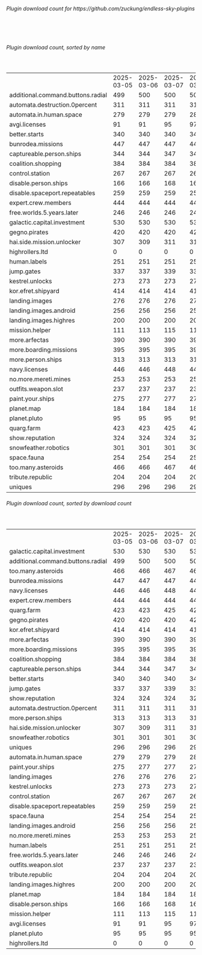 <h6>Plugin download count for https://github.com/zuckung/endless-sky-plugins</h6><br>
<br>
<h6>Plugin download count, sorted by name</h6><sub><sup><br>
<table>
	<tr>
		<td></td>
		<td>2025-03-05</td>
		<td>2025-03-06</td>
		<td>2025-03-07</td>
		<td>2025-03-08</td>
		<td>2025-03-09</td>
		<td>2025-03-10</td>
		<td>2025-03-11</td>
		<td>today +</td>
	</tr>
	<tr>
		<td>additional.command.buttons.radial</td>
		<td>499</td>
		<td>500</td>
		<td>500</td>
		<td>502</td>
		<td>502</td>
		<td>504</td>
		<td>512</td>
		<td>+ 8</td>
	</tr>
	<tr>
		<td>automata.destruction.0percent</td>
		<td>311</td>
		<td>311</td>
		<td>311</td>
		<td>313</td>
		<td>315</td>
		<td>316</td>
		<td>320</td>
		<td>+ 4</td>
	</tr>
	<tr>
		<td>automata.in.human.space</td>
		<td>279</td>
		<td>279</td>
		<td>279</td>
		<td>281</td>
		<td>281</td>
		<td>283</td>
		<td>286</td>
		<td>+ 3</td>
	</tr>
	<tr>
		<td>avgi.licenses</td>
		<td>91</td>
		<td>91</td>
		<td>95</td>
		<td>97</td>
		<td>99</td>
		<td>101</td>
		<td>105</td>
		<td>+ 4</td>
	</tr>
	<tr>
		<td>better.starts</td>
		<td>340</td>
		<td>340</td>
		<td>340</td>
		<td>340</td>
		<td>340</td>
		<td>342</td>
		<td>348</td>
		<td>+ 6</td>
	</tr>
	<tr>
		<td>bunrodea.missions</td>
		<td>447</td>
		<td>447</td>
		<td>447</td>
		<td>447</td>
		<td>449</td>
		<td>454</td>
		<td>458</td>
		<td>+ 4</td>
	</tr>
	<tr>
		<td>captureable.person.ships</td>
		<td>344</td>
		<td>344</td>
		<td>347</td>
		<td>347</td>
		<td>347</td>
		<td>347</td>
		<td>353</td>
		<td>+ 6</td>
	</tr>
	<tr>
		<td>coalition.shopping</td>
		<td>384</td>
		<td>384</td>
		<td>384</td>
		<td>386</td>
		<td>390</td>
		<td>391</td>
		<td>395</td>
		<td>+ 4</td>
	</tr>
	<tr>
		<td>control.station</td>
		<td>267</td>
		<td>267</td>
		<td>267</td>
		<td>267</td>
		<td>267</td>
		<td>267</td>
		<td>269</td>
		<td>+ 2</td>
	</tr>
	<tr>
		<td>disable.person.ships</td>
		<td>166</td>
		<td>166</td>
		<td>168</td>
		<td>168</td>
		<td>168</td>
		<td>168</td>
		<td>170</td>
		<td>+ 2</td>
	</tr>
	<tr>
		<td>disable.spaceport.repeatables</td>
		<td>259</td>
		<td>259</td>
		<td>259</td>
		<td>259</td>
		<td>259</td>
		<td>259</td>
		<td>261</td>
		<td>+ 2</td>
	</tr>
	<tr>
		<td>expert.crew.members</td>
		<td>444</td>
		<td>444</td>
		<td>444</td>
		<td>444</td>
		<td>446</td>
		<td>448</td>
		<td>452</td>
		<td>+ 4</td>
	</tr>
	<tr>
		<td>free.worlds.5.years.later</td>
		<td>246</td>
		<td>246</td>
		<td>246</td>
		<td>248</td>
		<td>248</td>
		<td>248</td>
		<td>250</td>
		<td>+ 2</td>
	</tr>
	<tr>
		<td>galactic.capital.investment</td>
		<td>530</td>
		<td>530</td>
		<td>530</td>
		<td>532</td>
		<td>535</td>
		<td>538</td>
		<td>540</td>
		<td>+ 2</td>
	</tr>
	<tr>
		<td>gegno.pirates</td>
		<td>420</td>
		<td>420</td>
		<td>420</td>
		<td>420</td>
		<td>422</td>
		<td>425</td>
		<td>429</td>
		<td>+ 4</td>
	</tr>
	<tr>
		<td>hai.side.mission.unlocker</td>
		<td>307</td>
		<td>309</td>
		<td>311</td>
		<td>311</td>
		<td>311</td>
		<td>311</td>
		<td>314</td>
		<td>+ 3</td>
	</tr>
	<tr>
		<td>highrollers.ltd</td>
		<td>0</td>
		<td>0</td>
		<td>0</td>
		<td>0</td>
		<td>0</td>
		<td>0</td>
		<td>5</td>
		<td>+ 5</td>
	</tr>
	<tr>
		<td>human.labels</td>
		<td>251</td>
		<td>251</td>
		<td>251</td>
		<td>251</td>
		<td>251</td>
		<td>251</td>
		<td>253</td>
		<td>+ 2</td>
	</tr>
	<tr>
		<td>jump.gates</td>
		<td>337</td>
		<td>337</td>
		<td>339</td>
		<td>339</td>
		<td>339</td>
		<td>339</td>
		<td>341</td>
		<td>+ 2</td>
	</tr>
	<tr>
		<td>kestrel.unlocks</td>
		<td>273</td>
		<td>273</td>
		<td>273</td>
		<td>273</td>
		<td>273</td>
		<td>273</td>
		<td>277</td>
		<td>+ 4</td>
	</tr>
	<tr>
		<td>kor.efret.shipyard</td>
		<td>414</td>
		<td>414</td>
		<td>414</td>
		<td>414</td>
		<td>418</td>
		<td>422</td>
		<td>428</td>
		<td>+ 6</td>
	</tr>
	<tr>
		<td>landing.images</td>
		<td>276</td>
		<td>276</td>
		<td>276</td>
		<td>276</td>
		<td>276</td>
		<td>276</td>
		<td>278</td>
		<td>+ 2</td>
	</tr>
	<tr>
		<td>landing.images.android</td>
		<td>256</td>
		<td>256</td>
		<td>256</td>
		<td>256</td>
		<td>256</td>
		<td>256</td>
		<td>258</td>
		<td>+ 2</td>
	</tr>
	<tr>
		<td>landing.images.highres</td>
		<td>200</td>
		<td>200</td>
		<td>200</td>
		<td>200</td>
		<td>200</td>
		<td>200</td>
		<td>202</td>
		<td>+ 2</td>
	</tr>
	<tr>
		<td>mission.helper</td>
		<td>111</td>
		<td>113</td>
		<td>115</td>
		<td>119</td>
		<td>119</td>
		<td>121</td>
		<td>132</td>
		<td>+ 11</td>
	</tr>
	<tr>
		<td>more.arfectas</td>
		<td>390</td>
		<td>390</td>
		<td>390</td>
		<td>392</td>
		<td>392</td>
		<td>394</td>
		<td>404</td>
		<td>+ 10</td>
	</tr>
	<tr>
		<td>more.boarding.missions</td>
		<td>395</td>
		<td>395</td>
		<td>395</td>
		<td>395</td>
		<td>395</td>
		<td>397</td>
		<td>403</td>
		<td>+ 6</td>
	</tr>
	<tr>
		<td>more.person.ships</td>
		<td>313</td>
		<td>313</td>
		<td>313</td>
		<td>313</td>
		<td>313</td>
		<td>313</td>
		<td>317</td>
		<td>+ 4</td>
	</tr>
	<tr>
		<td>navy.licenses</td>
		<td>446</td>
		<td>446</td>
		<td>448</td>
		<td>448</td>
		<td>448</td>
		<td>450</td>
		<td>456</td>
		<td>+ 6</td>
	</tr>
	<tr>
		<td>no.more.mereti.mines</td>
		<td>253</td>
		<td>253</td>
		<td>253</td>
		<td>253</td>
		<td>253</td>
		<td>253</td>
		<td>257</td>
		<td>+ 4</td>
	</tr>
	<tr>
		<td>outfits.weapon.slot</td>
		<td>237</td>
		<td>237</td>
		<td>237</td>
		<td>237</td>
		<td>237</td>
		<td>237</td>
		<td>241</td>
		<td>+ 4</td>
	</tr>
	<tr>
		<td>paint.your.ships</td>
		<td>275</td>
		<td>277</td>
		<td>277</td>
		<td>277</td>
		<td>277</td>
		<td>279</td>
		<td>283</td>
		<td>+ 4</td>
	</tr>
	<tr>
		<td>planet.map</td>
		<td>184</td>
		<td>184</td>
		<td>184</td>
		<td>186</td>
		<td>186</td>
		<td>186</td>
		<td>190</td>
		<td>+ 4</td>
	</tr>
	<tr>
		<td>planet.pluto</td>
		<td>95</td>
		<td>95</td>
		<td>95</td>
		<td>95</td>
		<td>95</td>
		<td>95</td>
		<td>98</td>
		<td>+ 3</td>
	</tr>
	<tr>
		<td>quarg.farm</td>
		<td>423</td>
		<td>423</td>
		<td>425</td>
		<td>427</td>
		<td>427</td>
		<td>429</td>
		<td>435</td>
		<td>+ 6</td>
	</tr>
	<tr>
		<td>show.reputation</td>
		<td>324</td>
		<td>324</td>
		<td>324</td>
		<td>324</td>
		<td>324</td>
		<td>326</td>
		<td>328</td>
		<td>+ 2</td>
	</tr>
	<tr>
		<td>snowfeather.robotics</td>
		<td>301</td>
		<td>301</td>
		<td>301</td>
		<td>301</td>
		<td>303</td>
		<td>303</td>
		<td>305</td>
		<td>+ 2</td>
	</tr>
	<tr>
		<td>space.fauna</td>
		<td>254</td>
		<td>254</td>
		<td>254</td>
		<td>254</td>
		<td>254</td>
		<td>254</td>
		<td>260</td>
		<td>+ 6</td>
	</tr>
	<tr>
		<td>too.many.asteroids</td>
		<td>466</td>
		<td>466</td>
		<td>467</td>
		<td>467</td>
		<td>467</td>
		<td>467</td>
		<td>472</td>
		<td>+ 5</td>
	</tr>
	<tr>
		<td>tribute.republic</td>
		<td>204</td>
		<td>204</td>
		<td>204</td>
		<td>204</td>
		<td>204</td>
		<td>204</td>
		<td>208</td>
		<td>+ 4</td>
	</tr>
	<tr>
		<td>uniques</td>
		<td>296</td>
		<td>296</td>
		<td>296</td>
		<td>296</td>
		<td>296</td>
		<td>298</td>
		<td>300</td>
		<td>+ 2</td>
	</tr>
</table>
</sub></sup>
<h6>Plugin download count, sorted by download count</h6><sub><sup><br>
<table>
	<tr>
		<td></td>
		<td>2025-03-05</td>
		<td>2025-03-06</td>
		<td>2025-03-07</td>
		<td>2025-03-08</td>
		<td>2025-03-09</td>
		<td>2025-03-10</td>
		<td>2025-03-11</td>
		<td>today +</td>
	</tr>
	<tr>
		<td>galactic.capital.investment</td>
		<td>530</td>
		<td>530</td>
		<td>530</td>
		<td>532</td>
		<td>535</td>
		<td>538</td>
		<td>540</td>
		<td>+ 2</td>
	</tr>
	<tr>
		<td>additional.command.buttons.radial</td>
		<td>499</td>
		<td>500</td>
		<td>500</td>
		<td>502</td>
		<td>502</td>
		<td>504</td>
		<td>512</td>
		<td>+ 8</td>
	</tr>
	<tr>
		<td>too.many.asteroids</td>
		<td>466</td>
		<td>466</td>
		<td>467</td>
		<td>467</td>
		<td>467</td>
		<td>467</td>
		<td>472</td>
		<td>+ 5</td>
	</tr>
	<tr>
		<td>bunrodea.missions</td>
		<td>447</td>
		<td>447</td>
		<td>447</td>
		<td>447</td>
		<td>449</td>
		<td>454</td>
		<td>458</td>
		<td>+ 4</td>
	</tr>
	<tr>
		<td>navy.licenses</td>
		<td>446</td>
		<td>446</td>
		<td>448</td>
		<td>448</td>
		<td>448</td>
		<td>450</td>
		<td>456</td>
		<td>+ 6</td>
	</tr>
	<tr>
		<td>expert.crew.members</td>
		<td>444</td>
		<td>444</td>
		<td>444</td>
		<td>444</td>
		<td>446</td>
		<td>448</td>
		<td>452</td>
		<td>+ 4</td>
	</tr>
	<tr>
		<td>quarg.farm</td>
		<td>423</td>
		<td>423</td>
		<td>425</td>
		<td>427</td>
		<td>427</td>
		<td>429</td>
		<td>435</td>
		<td>+ 6</td>
	</tr>
	<tr>
		<td>gegno.pirates</td>
		<td>420</td>
		<td>420</td>
		<td>420</td>
		<td>420</td>
		<td>422</td>
		<td>425</td>
		<td>429</td>
		<td>+ 4</td>
	</tr>
	<tr>
		<td>kor.efret.shipyard</td>
		<td>414</td>
		<td>414</td>
		<td>414</td>
		<td>414</td>
		<td>418</td>
		<td>422</td>
		<td>428</td>
		<td>+ 6</td>
	</tr>
	<tr>
		<td>more.arfectas</td>
		<td>390</td>
		<td>390</td>
		<td>390</td>
		<td>392</td>
		<td>392</td>
		<td>394</td>
		<td>404</td>
		<td>+ 10</td>
	</tr>
	<tr>
		<td>more.boarding.missions</td>
		<td>395</td>
		<td>395</td>
		<td>395</td>
		<td>395</td>
		<td>395</td>
		<td>397</td>
		<td>403</td>
		<td>+ 6</td>
	</tr>
	<tr>
		<td>coalition.shopping</td>
		<td>384</td>
		<td>384</td>
		<td>384</td>
		<td>386</td>
		<td>390</td>
		<td>391</td>
		<td>395</td>
		<td>+ 4</td>
	</tr>
	<tr>
		<td>captureable.person.ships</td>
		<td>344</td>
		<td>344</td>
		<td>347</td>
		<td>347</td>
		<td>347</td>
		<td>347</td>
		<td>353</td>
		<td>+ 6</td>
	</tr>
	<tr>
		<td>better.starts</td>
		<td>340</td>
		<td>340</td>
		<td>340</td>
		<td>340</td>
		<td>340</td>
		<td>342</td>
		<td>348</td>
		<td>+ 6</td>
	</tr>
	<tr>
		<td>jump.gates</td>
		<td>337</td>
		<td>337</td>
		<td>339</td>
		<td>339</td>
		<td>339</td>
		<td>339</td>
		<td>341</td>
		<td>+ 2</td>
	</tr>
	<tr>
		<td>show.reputation</td>
		<td>324</td>
		<td>324</td>
		<td>324</td>
		<td>324</td>
		<td>324</td>
		<td>326</td>
		<td>328</td>
		<td>+ 2</td>
	</tr>
	<tr>
		<td>automata.destruction.0percent</td>
		<td>311</td>
		<td>311</td>
		<td>311</td>
		<td>313</td>
		<td>315</td>
		<td>316</td>
		<td>320</td>
		<td>+ 4</td>
	</tr>
	<tr>
		<td>more.person.ships</td>
		<td>313</td>
		<td>313</td>
		<td>313</td>
		<td>313</td>
		<td>313</td>
		<td>313</td>
		<td>317</td>
		<td>+ 4</td>
	</tr>
	<tr>
		<td>hai.side.mission.unlocker</td>
		<td>307</td>
		<td>309</td>
		<td>311</td>
		<td>311</td>
		<td>311</td>
		<td>311</td>
		<td>314</td>
		<td>+ 3</td>
	</tr>
	<tr>
		<td>snowfeather.robotics</td>
		<td>301</td>
		<td>301</td>
		<td>301</td>
		<td>301</td>
		<td>303</td>
		<td>303</td>
		<td>305</td>
		<td>+ 2</td>
	</tr>
	<tr>
		<td>uniques</td>
		<td>296</td>
		<td>296</td>
		<td>296</td>
		<td>296</td>
		<td>296</td>
		<td>298</td>
		<td>300</td>
		<td>+ 2</td>
	</tr>
	<tr>
		<td>automata.in.human.space</td>
		<td>279</td>
		<td>279</td>
		<td>279</td>
		<td>281</td>
		<td>281</td>
		<td>283</td>
		<td>286</td>
		<td>+ 3</td>
	</tr>
	<tr>
		<td>paint.your.ships</td>
		<td>275</td>
		<td>277</td>
		<td>277</td>
		<td>277</td>
		<td>277</td>
		<td>279</td>
		<td>283</td>
		<td>+ 4</td>
	</tr>
	<tr>
		<td>landing.images</td>
		<td>276</td>
		<td>276</td>
		<td>276</td>
		<td>276</td>
		<td>276</td>
		<td>276</td>
		<td>278</td>
		<td>+ 2</td>
	</tr>
	<tr>
		<td>kestrel.unlocks</td>
		<td>273</td>
		<td>273</td>
		<td>273</td>
		<td>273</td>
		<td>273</td>
		<td>273</td>
		<td>277</td>
		<td>+ 4</td>
	</tr>
	<tr>
		<td>control.station</td>
		<td>267</td>
		<td>267</td>
		<td>267</td>
		<td>267</td>
		<td>267</td>
		<td>267</td>
		<td>269</td>
		<td>+ 2</td>
	</tr>
	<tr>
		<td>disable.spaceport.repeatables</td>
		<td>259</td>
		<td>259</td>
		<td>259</td>
		<td>259</td>
		<td>259</td>
		<td>259</td>
		<td>261</td>
		<td>+ 2</td>
	</tr>
	<tr>
		<td>space.fauna</td>
		<td>254</td>
		<td>254</td>
		<td>254</td>
		<td>254</td>
		<td>254</td>
		<td>254</td>
		<td>260</td>
		<td>+ 6</td>
	</tr>
	<tr>
		<td>landing.images.android</td>
		<td>256</td>
		<td>256</td>
		<td>256</td>
		<td>256</td>
		<td>256</td>
		<td>256</td>
		<td>258</td>
		<td>+ 2</td>
	</tr>
	<tr>
		<td>no.more.mereti.mines</td>
		<td>253</td>
		<td>253</td>
		<td>253</td>
		<td>253</td>
		<td>253</td>
		<td>253</td>
		<td>257</td>
		<td>+ 4</td>
	</tr>
	<tr>
		<td>human.labels</td>
		<td>251</td>
		<td>251</td>
		<td>251</td>
		<td>251</td>
		<td>251</td>
		<td>251</td>
		<td>253</td>
		<td>+ 2</td>
	</tr>
	<tr>
		<td>free.worlds.5.years.later</td>
		<td>246</td>
		<td>246</td>
		<td>246</td>
		<td>248</td>
		<td>248</td>
		<td>248</td>
		<td>250</td>
		<td>+ 2</td>
	</tr>
	<tr>
		<td>outfits.weapon.slot</td>
		<td>237</td>
		<td>237</td>
		<td>237</td>
		<td>237</td>
		<td>237</td>
		<td>237</td>
		<td>241</td>
		<td>+ 4</td>
	</tr>
	<tr>
		<td>tribute.republic</td>
		<td>204</td>
		<td>204</td>
		<td>204</td>
		<td>204</td>
		<td>204</td>
		<td>204</td>
		<td>208</td>
		<td>+ 4</td>
	</tr>
	<tr>
		<td>landing.images.highres</td>
		<td>200</td>
		<td>200</td>
		<td>200</td>
		<td>200</td>
		<td>200</td>
		<td>200</td>
		<td>202</td>
		<td>+ 2</td>
	</tr>
	<tr>
		<td>planet.map</td>
		<td>184</td>
		<td>184</td>
		<td>184</td>
		<td>186</td>
		<td>186</td>
		<td>186</td>
		<td>190</td>
		<td>+ 4</td>
	</tr>
	<tr>
		<td>disable.person.ships</td>
		<td>166</td>
		<td>166</td>
		<td>168</td>
		<td>168</td>
		<td>168</td>
		<td>168</td>
		<td>170</td>
		<td>+ 2</td>
	</tr>
	<tr>
		<td>mission.helper</td>
		<td>111</td>
		<td>113</td>
		<td>115</td>
		<td>119</td>
		<td>119</td>
		<td>121</td>
		<td>132</td>
		<td>+ 11</td>
	</tr>
	<tr>
		<td>avgi.licenses</td>
		<td>91</td>
		<td>91</td>
		<td>95</td>
		<td>97</td>
		<td>99</td>
		<td>101</td>
		<td>105</td>
		<td>+ 4</td>
	</tr>
	<tr>
		<td>planet.pluto</td>
		<td>95</td>
		<td>95</td>
		<td>95</td>
		<td>95</td>
		<td>95</td>
		<td>95</td>
		<td>98</td>
		<td>+ 3</td>
	</tr>
	<tr>
		<td>highrollers.ltd</td>
		<td>0</td>
		<td>0</td>
		<td>0</td>
		<td>0</td>
		<td>0</td>
		<td>0</td>
		<td>5</td>
		<td>+ 5</td>
	</tr>
</table>
</sub></sup>
